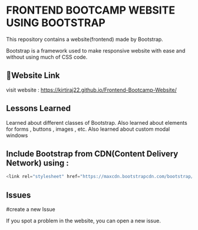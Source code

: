 # FRONTEND BOOTCAMP WEBSITE USING BOOTSTRAP

This repository contains a website(frontend) made by Bootstrap.

Bootstrap is a framework used to make responsive website with ease and without
using much of CSS code.



## 🔗Website Link

visit website : 
https://kirtiraj22.github.io/Frontend-Bootcamp-Website/
## Lessons Learned

Learned about different classes of Bootstrap.
Also learned about elements for forms , buttons , images , etc.
Also learned about custom modal windows

## Include Bootstrap from CDN(Content Delivery Network) using :

```javascript
<link rel="stylesheet" href="https://maxcdn.bootstrapcdn.com/bootstrap/3.4.1/css/bootstrap.min.css">

```


## Issues

#create a new Issue

If you spot a problem in the website, you can open a new issue.
